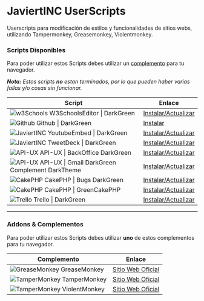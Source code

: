 # JaviertINC UserScripts

Userscripts para modificación de estilos y funcionalidades de sitios webs, utilizando Tampermonkey, Greasemonkey, Violentmonkey.

### Scripts Disponibles

Para poder utilizar estos Scripts debes utilizar un [complemento](./README.md#addons--complementos) para tu navegador.

_**Nota:** Estos scripts **no** estan terminados, por lo que pueden haber varias fallas y/o cosas sin funcionar._

| Script | Enlace |
| ------ | ------ |
| ![w3Schools](https://www.google.com/s2/favicons?domain=w3schools.com) W3SchoolsEditor \| DarkGreen | [Instalar/Actualizar](https://javiertinc.github.io/userscripts/scripts/w3schools.editor.user.js) |
| ![Github](https://www.google.com/s2/favicons?domain=github.com) Github \| DarkGreen | [Instalar](https://javiertinc.github.io/userscripts/scripts/github.darkgreen.user.js) |
| ![JaviertINC](https://www.google.com/s2/favicons?domain=youtube.com) YoutubeEmbed \| DarkGreen | [Instalar/Actualizar](https://javiertinc.github.io/userscripts/scripts/youtube.embed.user.js) |
| ![JaviertINC](https://www.google.com/s2/favicons?domain=tweetdeck.twitter.com) TweetDeck \| DarkGreen | [Instalar/Actualizar](https://javiertinc.github.io/userscripts/scripts/twitter.tweetdeck.user.js) |
| ![API-UX](https://www.google.com/s2/favicons?domain=api-ux.com) API-UX \| BackOffice DarkGreen | [Instalar/Actualizar](https://javiertinc.github.io/userscripts/scripts/api-ux.backoffice.user.js) |
| ![API-UX](https://www.google.com/s2/favicons?domain=api-ux.com) API-UX \| Gmail DarkGreen Complement DarkTheme | [Instalar/Actualizar](https://javiertinc.github.io/userscripts/scripts/api-ux.gmail.user.js) |
| ![CakePHP](https://www.google.com/s2/favicons?domain=cakephp.org) CakePHP \| Bugs DarkGreen | [Instalar/Actualizar](https://javiertinc.github.io/userscripts/scripts/cakephp.bugs.user.js) |
| ![CakePHP](https://www.google.com/s2/favicons?domain=cakephp.org) CakePHP \| GreenCakePHP | [Instalar/Actualizar](https://javiertinc.github.io/userscripts/scripts/cakephp.green.user.js) |
| ![Trello](https://www.google.com/s2/favicons?domain=trello.com) Trello \| DarkGreen | [Instalar/Actualizar](https://javiertinc.github.io/userscripts/scripts/trello.green.user.js) |

---
### Addons & Complementos

Para poder utilizar estos Scripts debes utilizar **uno** de estos complementos para tu navegador.

| Complemento | Enlace |
| ------ | ------ |
| ![GreaseMonkey](https://www.google.com/s2/favicons?domain=www.greasespot.net) GreaseMonkey | [Sitio Web Oficial](https://www.greasespot.net/) |
| ![TamperMonkey](https://www.google.com/s2/favicons?domain=www.tampermonkey.net) TamperMonkey | [Sitio Web Oficial](https://www.tampermonkey.net/) |
| ![TamperMonkey](https://www.google.com/s2/favicons?domain=violentmonkey.github.io) ViolentMonkey | [Sitio Web Oficial](https://violentmonkey.github.io/) |

